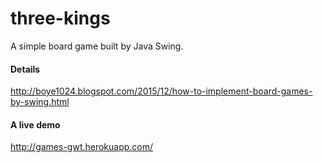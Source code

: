 # three-kings
A simple board game built by Java Swing.

#### Details
http://boye1024.blogspot.com/2015/12/how-to-implement-board-games-by-swing.html

#### A live demo
http://games-gwt.herokuapp.com/

